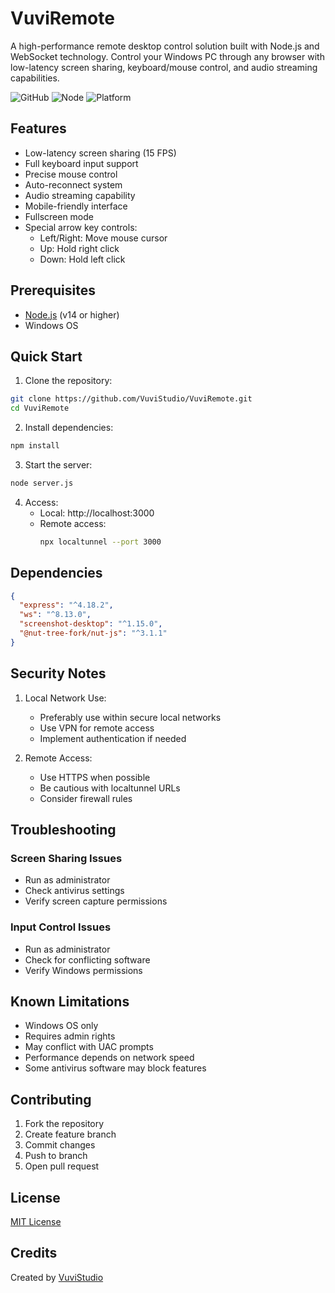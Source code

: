 # VuviRemote

A high-performance remote desktop control solution built with Node.js and WebSocket technology. Control your Windows PC through any browser with low-latency screen sharing, keyboard/mouse control, and audio streaming capabilities.

![GitHub](https://img.shields.io/github/license/VuviStudio/VuviRemote)
![Node](https://img.shields.io/badge/Node.js->=14-green)
![Platform](https://img.shields.io/badge/platform-Windows-blue)

## Features

- Low-latency screen sharing (15 FPS)
- Full keyboard input support
- Precise mouse control
- Auto-reconnect system
- Audio streaming capability
- Mobile-friendly interface
- Fullscreen mode
- Special arrow key controls:
  - Left/Right: Move mouse cursor
  - Up: Hold right click
  - Down: Hold left click

## Prerequisites

- [Node.js](https://nodejs.org/) (v14 or higher)
- Windows OS

## Quick Start

1. Clone the repository:
```bash
git clone https://github.com/VuviStudio/VuviRemote.git
cd VuviRemote
```

2. Install dependencies:
```bash
npm install
```

3. Start the server:
```bash
node server.js
```

4. Access:
   - Local: http://localhost:3000
   - Remote access:
     ```bash
     npx localtunnel --port 3000
     ```

## Dependencies

```json
{
  "express": "^4.18.2",
  "ws": "^8.13.0",
  "screenshot-desktop": "^1.15.0",
  "@nut-tree-fork/nut-js": "^3.1.1"
}
```

## Security Notes

1. Local Network Use:
   - Preferably use within secure local networks
   - Use VPN for remote access
   - Implement authentication if needed

2. Remote Access:
   - Use HTTPS when possible
   - Be cautious with localtunnel URLs
   - Consider firewall rules

## Troubleshooting

### Screen Sharing Issues
- Run as administrator
- Check antivirus settings
- Verify screen capture permissions

### Input Control Issues
- Run as administrator
- Check for conflicting software
- Verify Windows permissions

## Known Limitations

- Windows OS only
- Requires admin rights
- May conflict with UAC prompts
- Performance depends on network speed
- Some antivirus software may block features

## Contributing

1. Fork the repository
2. Create feature branch
3. Commit changes
4. Push to branch
5. Open pull request

## License

[MIT License](https://github.com/VuviStudio/VuviRemote/blob/main/LICENSE)

## Credits

Created by [VuviStudio](https://github.com/VuviStudio)
